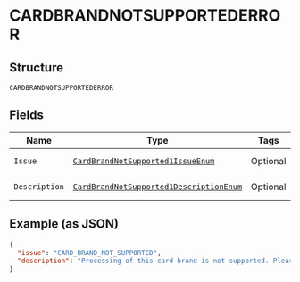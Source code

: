 
# CARDBRANDNOTSUPPORTEDERROR

## Structure

`CARDBRANDNOTSUPPORTEDERROR`

## Fields

| Name | Type | Tags | Description | Getter | Setter |
|  --- | --- | --- | --- | --- | --- |
| `Issue` | [`CardBrandNotSupported1IssueEnum`](../../doc/models/card-brand-not-supported-1-issue-enum.md) | Optional | - | CardBrandNotSupported1IssueEnum getIssue() | setIssue(CardBrandNotSupported1IssueEnum issue) |
| `Description` | [`CardBrandNotSupported1DescriptionEnum`](../../doc/models/card-brand-not-supported-1-description-enum.md) | Optional | - | CardBrandNotSupported1DescriptionEnum getDescription() | setDescription(CardBrandNotSupported1DescriptionEnum description) |

## Example (as JSON)

```json
{
  "issue": "CARD_BRAND_NOT_SUPPORTED",
  "description": "Processing of this card brand is not supported. Please use another card to continue with this transaction."
}
```

